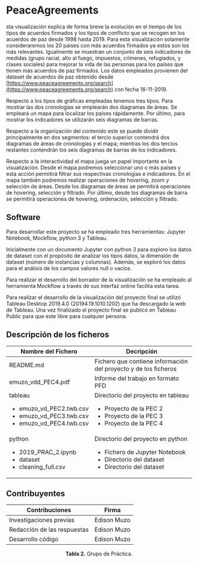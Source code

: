 
# PeaceAgreements

sta visualización explica de forma breve la evolución en el tiempo de los tipos de acuerdos firmados y los tipos de conflicto que se recogen en los acuerdos de paz desde 1998 hasta 2019. Para esta visualización solamente consideraremos los 20 países con más acuerdos firmados ya estos son los más relevantes. Igualmente se muestran un conjunto de seis indicadores de medidas (grupo racial, alto al fuego, impuestos, crímenes, refugiados, y clases sociales) para mejorar la vida de las personas para los países que tienen más acuerdos de paz firmados. Los datos empleados provienen del dataset de acuerdos de paz obtenido desde [https://www.peaceagreements.org/search](https://www.peaceagreements.org/search) con fecha 16-11-2019.

Respecto a los tipos de gráficas empleadas tenemos tres tipos. Para mostrar las dos cronologías se emplearán dos diagramas de áreas. Se empleará un mapa para localizar los países rápidamente. Por último, para mostrar los indicadores se utilizarán seis diagramas de barras.

Respecto a la organización del contenido este se puede dividir principalmente en dos segmentos: el tercio superior contendrá dos diagramas de áreas de cronologías y el mapa; mientras los dos tercios restantes contendrán los seis diagramas de barras de los indicadores.



Respecto a la interactividad el mapa juega un papel importante en la visualización. Desde el mapa podremos seleccionar uno o más países y esta acción permitirá filtrar sus respectivas cronologías e indicadores. En el mapa también podremos realizar operaciones de hovering, zoom y selección de áreas. Desde los diagramas de áreas se permitirá operaciones de hovering, selección y filtrado. Por último, desde los diagramas de barra se permitirá operaciones de hovering, ordenación, selección y filtrado.


## Software

Para desarrollar este proyecto se ha empleado tres herramientas: Jupyter Notebook, Mockflow, python 3 y Tableau.

Inicialmente con un documento Jupyter con python 3 para exploro los datos de dataset con el propósito de
analizar los tipos datos, la dimensión de dataset (número de instancias y columnas). Además, se exploró los datos
para el análisis de los campos valores null o vacíos.

Para realizar el desarrollo del borrador de la visualización se ha empleado al herramienta Mockflow a través de
sus interfaz online facilita esta tarea.

Para realizar el desarrollo de la visualización del proyecto final se utilizó Tableau Desktop 2019.4.0 (20194.19.1010.1202)
que ha descargado la web de Tableau. Una vez finalizado el proyecto final se publicó en Tableau Public para que este libre para cualquier persona.

## Descripción de los ficheros
| Nombre del Fichero | Decripción |
|--------------------|------------|
| README.md	| Fichero que contiene información del proyecto y de los ficheros|
| emuzo_vdd_PEC4.pdf	| Informe del trabajo en formato PFD |
| tableau <ul><li>emuzo_vd_PEC2.twb.csv</il><li>emuzo_vd_PEC3.twb.csv</il><li>emuzo_vd_PEC4.twb.csv</il></ul>| Directorio del proyecto en tableau <ul><li>Proyecto de la PEC 2</il><li>Proyecto de la PEC 3</il><li>Proyecto de la PEC 4</il></ul>|
| python <ul><li>2019_PRAC_2.ipynb</il><li>dataset</il><li>cleaning_full.csv</il></ul> | Directorio del proyecto en python <ul><li>Fichero de Jupyter Notebook</il><li>Directorio del dataset</il><li>Directorio del dataset</il></ul>||

## Contribuyentes

| Contribuciones              | Firma                      |
|-----------------------------|----------------------------|
| Investigaciones previas     | Edison Muzo                |
| Redacción de las respuestas | Edison Muzo                |
| Desarrollo código           | Edison Muzo                |
<p align="center">
   <b>Tabla 2.</b> Grupo de Práctica.
</p>
